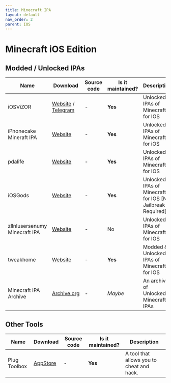 ```yaml
---
title: Minecraft IPA
layout: default
nav_order: 2
parent: IOS
---
```


# Minecraft iOS Edition

## Modded / Unlocked IPAs

Name | Download | Source code | Is it maintained? | Description
------ | ------ | ------ | ------| ------
iOSViZOR| [Website](https://iosvizor.com/games/arcade/minecraft-pe-ipa-download-free/) / [Telegram](https://iosvizor.com/games/arcade/minecraft-pe-ipa-download-free/) | - | **Yes** | Unlocked IPAs of Minecraft for IOS
iPhonecake Mineraft IPA | [Website](https://www.iphonecake.com/app_479516143_.html&sa=U&ved=0CDMQFjAFahUKEwjw-r67vtjHAhUDcY4KHc0IDIM&usg=AFQjCNG97K8WpfFRJQtug0wu5xPTe_2aZw) | - | **Yes** | Unlocked IPAs of Minecraft for iOS
pdalife | [Website](https://pdalife.com/minecraft-pocket-edition1-ios-a8721.html) | - | **Yes** | Unlocked IPAs of Minecraft for IOS
iOSGods  | [Website](https://iosgods.com/topic/62469-minecraft-latest-version-free-no-jailbreak-required/) | - | **Yes** | Unlocked IPAs of Minecraft for IOS [No Jailbreak Required]
zllnlusersenumy Minecraft IPA | [Website](https://senumy.com/ipa-library/hacked-games/minecraft/) | - | No | Unlocked IPAs of Minecraft for IOS
tweakhome | [Website](https://tweakhome.app/minecraft-ipa/) | - | **Yes** | Modded & Unlocked IPAs of Minecraft for IOS
Minecraft IPA Archive | [Archive.org](https://archive.org/details/minecraft-pocket-edition-versions-ipa) | - | *Maybe* | An archive of Unlocked Minecraft IPAs

## Other Tools

Name | Download | Source code | Is it maintained? | Description
------ | ------ | ------ | ------| ------
Plug Toolbox | [AppStore](https://apps.apple.com/us/app/plug-toolbox-for-minecraft/id1354063228) | - | **Yes** | A tool that allows you to cheat and hack.

